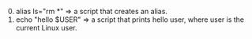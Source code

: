 0. alias ls="rm *" => a script that creates an alias.
1. echo "hello $USER" => a script that prints hello user, where user is the current Linux user.
